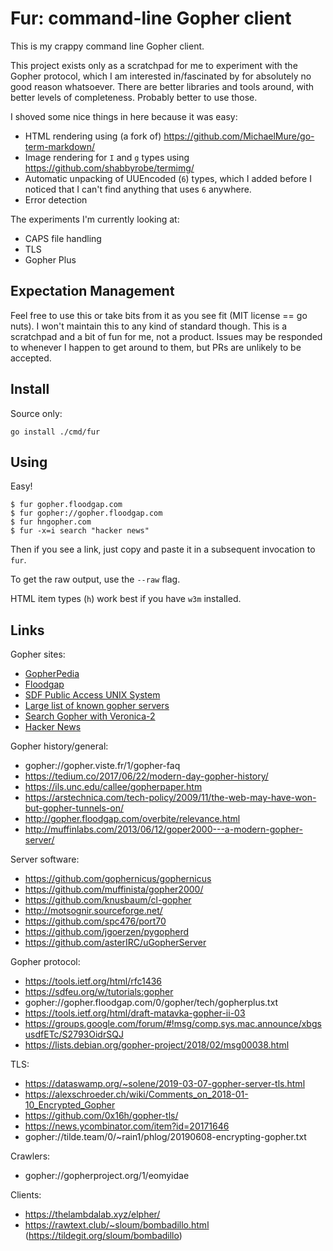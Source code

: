 Fur: command-line Gopher client
===============================

This is my crappy command line Gopher client.

This project exists only as a scratchpad for me to experiment with the Gopher
protocol, which I am interested in/fascinated by for absolutely no good reason
whatsoever. There are better libraries and tools around, with better levels of
completeness. Probably better to use those.

I shoved some nice things in here because it was easy:

- HTML rendering using (a fork of) https://github.com/MichaelMure/go-term-markdown/
- Image rendering for `I` and `g` types using https://github.com/shabbyrobe/termimg/
- Automatic unpacking of UUEncoded (`6`) types, which I added before I noticed that
  I can't find anything that uses `6` anywhere.
- Error detection

The experiments I'm currently looking at:

- CAPS file handling
- TLS
- Gopher Plus

## Expectation Management

Feel free to use this or take bits from it as you see fit (MIT license == go
nuts). I won't maintain this to any kind of standard though. This is a
scratchpad and a bit of fun for me, not a product. Issues may be responded to
whenever I happen to get around to them, but PRs are unlikely to be accepted.

## Install

Source only:

    go install ./cmd/fur

## Using

Easy!

    $ fur gopher.floodgap.com
    $ fur gopher://gopher.floodgap.com
    $ fur hngopher.com
    $ fur -x=i search "hacker news"

Then if you see a link, just copy and paste it in a subsequent invocation to `fur`.

To get the raw output, use the `--raw` flag.

HTML item types (`h`) work best if you have `w3m` installed.

## Links

Gopher sites:

- [GopherPedia](gopher://gopherpedia.com/)
- [Floodgap](gopher://gopher.floodgap.com/)
- [SDF Public Access UNIX System](gopher://sdf.org/)
- [Large list of known gopher servers](gopher://gopher.floodgap.com/1/world)
- [Search Gopher with Veronica-2](gopher://gopher.floodgap.com/7/v2/vs)
- [Hacker News](gopher://hngopher.com/)

Gopher history/general:

- gopher://gopher.viste.fr/1/gopher-faq
- https://tedium.co/2017/06/22/modern-day-gopher-history/
- https://ils.unc.edu/callee/gopherpaper.htm
- https://arstechnica.com/tech-policy/2009/11/the-web-may-have-won-but-gopher-tunnels-on/
- http://gopher.floodgap.com/overbite/relevance.html
- http://muffinlabs.com/2013/06/12/goper2000---a-modern-gopher-server/

Server software:

- https://github.com/gophernicus/gophernicus
- https://github.com/muffinista/gopher2000/
- https://github.com/knusbaum/cl-gopher
- http://motsognir.sourceforge.net/
- https://github.com/spc476/port70
- https://github.com/jgoerzen/pygopherd
- https://github.com/asterIRC/uGopherServer

Gopher protocol:

- https://tools.ietf.org/html/rfc1436
- https://sdfeu.org/w/tutorials:gopher
- gopher://gopher.floodgap.com/0/gopher/tech/gopherplus.txt
- https://tools.ietf.org/html/draft-matavka-gopher-ii-03
- https://groups.google.com/forum/#!msg/comp.sys.mac.announce/xbgsusdfETc/S2793OidrSQJ
- https://lists.debian.org/gopher-project/2018/02/msg00038.html

TLS:

- https://dataswamp.org/~solene/2019-03-07-gopher-server-tls.html
- https://alexschroeder.ch/wiki/Comments_on_2018-01-10_Encrypted_Gopher
- https://github.com/0x16h/gopher-tls/
- https://news.ycombinator.com/item?id=20171646
- gopher://tilde.team/0/~rain1/phlog/20190608-encrypting-gopher.txt

Crawlers:

- gopher://gopherproject.org/1/eomyidae

Clients:

- https://thelambdalab.xyz/elpher/
- https://rawtext.club/~sloum/bombadillo.html (https://tildegit.org/sloum/bombadillo)

